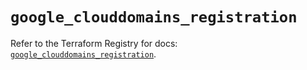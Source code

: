 # `google_clouddomains_registration`

Refer to the Terraform Registry for docs: [`google_clouddomains_registration`](https://registry.terraform.io/providers/hashicorp/google/6.28.0/docs/resources/clouddomains_registration).
